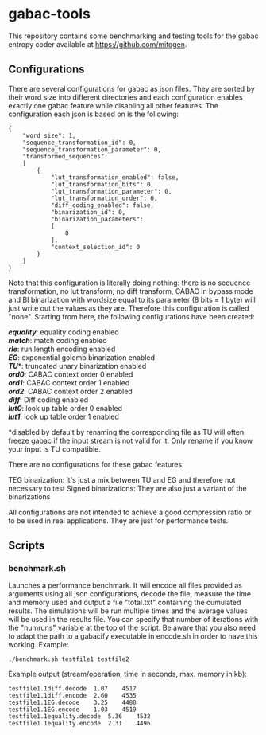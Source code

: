 # gabac-tools

This repository contains some benchmarking and testing tools for the gabac entropy coder available at https://github.com/mitogen.

## Configurations

There are several configurations for gabac as json files. 
They are sorted by their word size into different directories and each configuration enables exactly one gabac 
feature while disabling all other features. The configuration each json is based on is the following:

```
{
    "word_size": 1,
    "sequence_transformation_id": 0,
    "sequence_transformation_parameter": 0,
    "transformed_sequences":
    [
        {
            "lut_transformation_enabled": false,
            "lut_transformation_bits": 0,
            "lut_transformation_parameter": 0,
            "lut_transformation_order": 0,
            "diff_coding_enabled": false,
            "binarization_id": 0,
            "binarization_parameters":
            [
                8
            ],
            "context_selection_id": 0
        }
    ]
}
```
Note that this configuration is literally doing nothing: there is no sequence transformation, no lut transform, no diff transform, 
CABAC in bypass mode and BI binarization with wordsize equal to its parameter (8 bits = 1 byte) will just write out the values as they are.
Therefore this configuration is called "none". Starting from here, the following configurations have been created:

***equality***: equality coding enabled  
***match***: match coding enabled  
***rle***: run length encoding enabled  
***EG***: exponential golomb binarization enabled  
***TU****: truncated unary binarization enabled  
***ord0***: CABAC context order 0 enabled  
***ord1***: CABAC context order 1 enabled  
***ord2***: CABAC context order 2 enabled  
***diff***: Diff coding enabled  
***lut0***: look up table order 0 enabled  
***lut1***: look up table order 1 enabled  
  
*disabled by default by renaming the corresponding file as TU will often freeze gabac if the input stream is not valid for it.
Only rename if you know your input is TU compatible.

There are no configurations for these gabac features:

TEG binarization: it's just a mix between TU and EG and therefore not necessary to test
Signed binarizations: They are also just a variant of the binarizations 

All configurations are not intended to achieve a good compression ratio or to be used in real applications. 
They are just for performance tests.

## Scripts

### benchmark.sh 
Launches a performance benchmark. It will encode all files provided as arguments using all
json configurations, decode the file, measure the time and memory used and output a file "total.txt" containing the cumulated results.
The simulations will be run multiple times and the average values will be used in the results file. You can specify that number
of iterations with the "numruns" variable at the top of the script. Be aware that you also need to adapt the path to a gabacify executable in
encode.sh in order to have this working. Example:

```
./benchmark.sh testfile1 testfile2
```

Example output (stream/operation, time in seconds, max. memory in kb):
```
testfile1.1diff.decode	1.07	4517
testfile1.1diff.encode	2.60	4535
testfile1.1EG.decode	3.25	4488
testfile1.1EG.encode	1.03	4519
testfile1.1equality.decode	5.36	4532
testfile1.1equality.encode	2.31	4496
```

